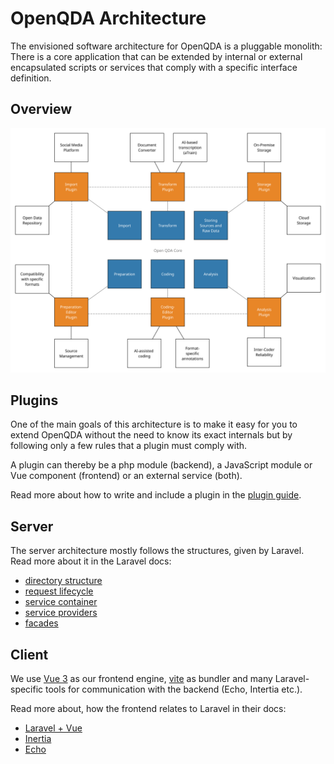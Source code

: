 # OpenQDA Architecture

The envisioned software architecture for OpenQDA is a pluggable monolith:
There is a core application that can be extended by internal or external encapsulated
scripts or services that comply with a specific interface definition.

## Overview

![openqda pluggable architecture](./openqda-plugin-arch.svg)

## Plugins
One of the main goals of this architecture is to make it easy for you to extend OpenQDA
without the need to know its exact internals but by following only a few rules that
a plugin must comply with.

A plugin can thereby be a php module (backend), a JavaScript module or Vue component (frontend)
or an external service (both).

Read more about how to write and include a plugin in the [plugin guide](../plugins/overview.md).

## Server

The server architecture mostly follows the structures, given by Laravel.
Read more about it in the Laravel docs:

- [directory structure](https://laravel.com/docs/11.x/structure)
- [request lifecycle](https://laravel.com/docs/11.x/lifecycle)
- [service container](https://laravel.com/docs/11.x/container)
- [service providers](https://laravel.com/docs/11.x/providers)
- [facades](https://laravel.com/docs/11.x/facades)

## Client

We use [Vue 3](https://vuejs.org/) as our frontend engine, [vite](https://vite.dev) as bundler and
many Laravel-specific tools for communication with the backend (Echo, Intertia etc.).

Read more about, how the frontend relates to Laravel in their docs:

- [Laravel + Vue](https://laravel.com/docs/11.x/frontend#using-vue-react)
- [Inertia](https://inertiajs.com/)
- [Echo](https://laravel.com/docs/11.x/broadcasting)